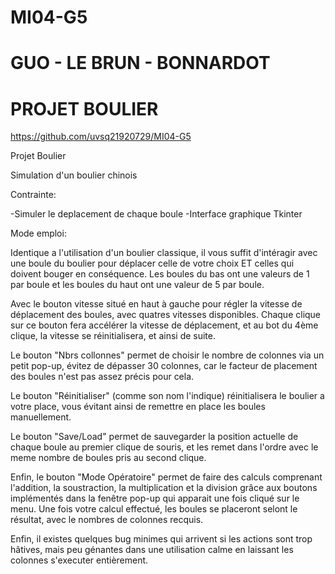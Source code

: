 # MI04-G5
# GUO - LE BRUN - BONNARDOT
# PROJET BOULIER

https://github.com/uvsq21920729/MI04-G5

Projet Boulier

Simulation d'un boulier chinois

Contrainte:

-Simuler le deplacement de chaque boule
-Interface graphique Tkinter

Mode emploi:

Identique a l'utilisation d'un boulier classique, il vous suffit d'intéragir avec une boule du boulier pour déplacer celle de votre choix ET 
celles qui doivent bouger en conséquence. Les boules du bas ont une valeurs de 1 par boule et les boules du haut ont une valeur de 5 par boule.

Avec le bouton vitesse situé en haut à gauche pour régler la vitesse de déplacement des boules, avec quatres vitesses disponibles. Chaque clique
sur ce bouton fera accélérer la vitesse de déplacement, et au bot du 4ème clique, la vitesse se réinitialisera, et ainsi de suite.

Le bouton "Nbrs collonnes" permet de choisir le nombre de colonnes via un petit pop-up, évitez de dépasser 30 colonnes, car le facteur de placement
des boules n'est pas assez précis pour cela.

Le bouton "Réinitialiser" (comme son nom l'indique) réinitialisera le boulier a votre place, vous évitant ainsi de remettre en place les boules
manuellement.

Le bouton "Save/Load" permet de sauvegarder la position actuelle de chaque boule au premier clique de souris, et les remet dans l'ordre avec le
meme nombre de boules pris au second clique.

Enfin, le bouton "Mode Opératoire" permet de faire des calculs comprenant l'addition, la soustraction, la multiplication et la division grâce aux
boutons implémentés dans la fenêtre pop-up qui apparait une fois cliqué sur le menu. Une fois votre calcul effectué, les boules se placeront selont
le résultat, avec le nombres de colonnes recquis.

Enfin, il existes quelques bug minimes qui arrivent si les actions sont trop hâtives, mais peu génantes dans une utilisation calme en laissant les
colonnes s'executer entièrement.
